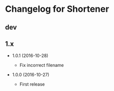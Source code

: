 # Changelog for Shortener

## dev

## 1.x

- 1.0.1 (2016-10-28)
  - Fix incorrect filename

- 1.0.0 (2016-10-27)
  - First release
